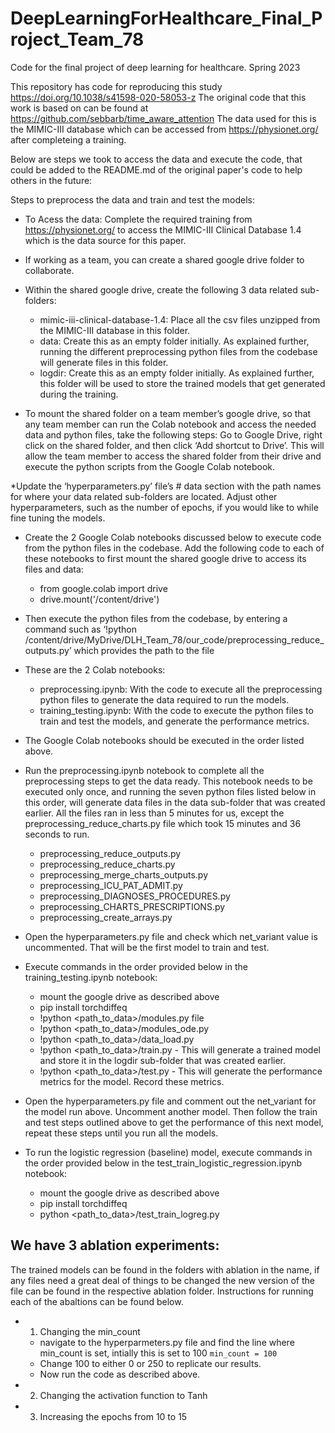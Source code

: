 # DeepLearningForHealthcare_Final_Project_Team_78
Code for the final project of deep learning for healthcare. Spring 2023

This repository has code for reproducing this study https://doi.org/10.1038/s41598-020-58053-z
The original code that this work is based on can be found at https://github.com/sebbarb/time_aware_attention
The data used for this is the MIMIC-III database which can be accessed from https://physionet.org/ after completeing a training.

Below are steps we took to access the data and execute the code, that could be added to the README.md of the original paper's code to help others in the future:

Steps to preprocess the data and train and test the models:

* To Acess the data: Complete the required training from https://physionet.org/ to access the MIMIC-III  Clinical Database 1.4 which is the data source for this paper. 

* If working as a team, you can create a shared google drive folder to collaborate.
* Within the shared google drive, create the following 3 data related sub-folders:
  * mimic-iii-clinical-database-1.4: Place all the csv files unzipped from the MIMIC-III database in this folder. 
  * data: Create this as an empty folder initially. As explained further, running the different preprocessing python files from the codebase will generate files in this  folder.
  * logdir: Create this as an empty folder initially. As explained further, this folder will be used to store the trained models that get generated during the training.

* To mount the shared folder on a team member’s google drive, so that any team member can run the Colab notebook and access the needed data and python files, take the following steps: Go to Google Drive, right click on the shared folder, and then click ‘Add shortcut to Drive’. This will allow the team member to access the shared folder from their drive and execute the python scripts from the Google Colab notebook.

*Update the ‘hyperparameters.py’ file’s # data section with the path names for where your data related sub-folders are located. Adjust other hyperparameters, such as the number of epochs, if you would like to while fine tuning the models. 
* Create the 2 Google Colab notebooks discussed below to execute code from the python files in the codebase. Add the following code to each of these notebooks to first mount the shared google drive to access its files and data:
  * from google.colab import drive
  * drive.mount('/content/drive')
* Then execute the python files from the codebase, by entering a command such as ‘!python /content/drive/MyDrive/DLH_Team_78/our_code/preprocessing_reduce_outputs.py’ which provides the path to the file  

* These are the 2 Colab notebooks:
  * preprocessing.ipynb: With the code to execute all the preprocessing  python files to generate the data required to run the models.
  * training_testing.ipynb: With the code to execute the python files to train and test the models, and generate the performance metrics.
* The Google Colab notebooks should be executed in the order listed above.

* Run the preprocessing.ipynb notebook to complete all the preprocessing steps to get the data ready. This notebook needs to be executed only once, and running the seven python files listed below in this order, will generate data files in the data sub-folder that was created earlier. All the files ran in less than 5 minutes for us, except the preprocessing_reduce_charts.py file which took 15 minutes and 36 seconds to run. 
  * preprocessing_reduce_outputs.py 
  * preprocessing_reduce_charts.py 
  * preprocessing_merge_charts_outputs.py 
  * preprocessing_ICU_PAT_ADMIT.py 
  * preprocessing_DIAGNOSES_PROCEDURES.py
  *  preprocessing_CHARTS_PRESCRIPTIONS.py 
  *  preprocessing_create_arrays.py 
  
* Open the hyperparameters.py file and check which net_variant value is uncommented. That will be the first model to train and test.  
* Execute commands in the order provided below in the training_testing.ipynb notebook:
  * mount the google drive as described above
  * pip install torchdiffeq
  * !python <path_to_data>/modules.py file
  * !python <path_to_data>/modules_ode.py
  * !python <path_to_data>/data_load.py
  * !python <path_to_data>/train.py - This will generate a trained model and store it in the logdir sub-folder that was created earlier.
  * !python <path_to_data>/test.py - This will generate the performance metrics for the model. Record these metrics. 
  
* Open the hyperparameters.py file and comment out the net_variant for the model run above. Uncomment another model. Then follow the train and test steps outlined above to get the performance of this next model, repeat these steps until you run all the models.
* To run the logistic regression (baseline) model, execute commands in the order provided below in the test_train_logistic_regression.ipynb notebook: 
  * mount the google drive as described above
  * pip install torchdiffeq
  * python <path_to_data>/test_train_logreg.py
  
  
## We have 3 ablation experiments: 
The trained models can be found in the folders with ablation in the name, if any files need a great deal of things to be changed the new version of the file can be found in the respective ablation folder.  Instructions for running each of the abaltions can be found below.

* 1) Changing the min_count 
  * navigate to the hyperparmeters.py file and find the line where min_count is set, intially this is set to 100 `min_count = 100` 
  * Change 100 to either 0 or 250 to replicate our results.
  * Now run the code as described above.

* 2) Changing the activation function to Tanh

* 3) Increasing the epochs from 10 to 15



